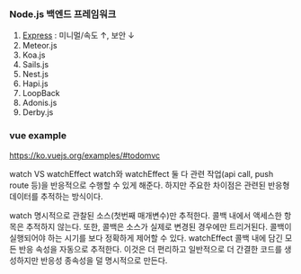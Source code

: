 ### Node.js 백엔드 프레임워크

1. [Express](https://expressjs.com/) : 미니멀/속도 ↑, 보안 ↓
8. Meteor.js
3. Koa.js
7. Sails.js
6. Nest.js
5. Hapi.js
7. LoopBack
8. Adonis.js
9. Derby.js


### vue example
https://ko.vuejs.org/examples/#todomvc


watch VS watchEffect
watch와 watchEffect 둘 다 관련 작업(api call, push route 등)을 반응적으로 수행할 수 있게 해준다. 하지만 주요한 차이점은 관련된 반응형 데이터를 추적하는 방식이다.

watch
명시적으로 관찰된 소스(첫번째 매개변수)만 추적한다. 콜백 내에서 액세스한 항목은 추적하지 않는다. 또한, 콜백은 소스가 실제로 변경된 경우에만 트리거된다. 콜백이 실행되어야 하는 시기를 보다 정확하게 제어할 수 있다.
watchEffect
콜백 내에 담긴 모든 반응 속성을 자동으로 추적한다. 이것은 더 편리하고 일반적으로 더 간결한 코드를 생성하지만 반응성 종속성을 덜 명시적으로 만든다.
